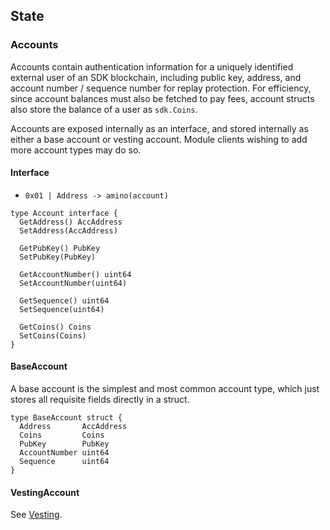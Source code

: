 ## State

### Accounts

Accounts contain authentication information for a uniquely identified external user of an SDK blockchain,
including public key, address, and account number / sequence number for replay protection. For efficiency,
since account balances must also be fetched to pay fees, account structs also store the balance of a user
as `sdk.Coins`.

Accounts are exposed internally as an interface, and stored internally as
either a base account or vesting account. Module clients wishing to add more
account types may do so.

#### Interface

- `0x01 | Address -> amino(account)`

```golang
type Account interface {
  GetAddress() AccAddress
  SetAddress(AccAddress)

  GetPubKey() PubKey
  SetPubKey(PubKey)

  GetAccountNumber() uint64
  SetAccountNumber(uint64)

  GetSequence() uint64
  SetSequence(uint64)

  GetCoins() Coins
  SetCoins(Coins)
}
```

#### BaseAccount

A base account is the simplest and most common account type, which just stores all requisite
fields directly in a struct.

```golang
type BaseAccount struct {
  Address       AccAddress
  Coins         Coins
  PubKey        PubKey
  AccountNumber uint64
  Sequence      uint64
}
```

#### VestingAccount

See [Vesting](vesting.md).

